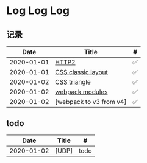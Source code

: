 # Log Log Log

## 记录

| Date       | Title                   | #   |
| ---------- | ----------------------- | --- |
| 2020-01-01 | [HTTP2][1]              | ✅  |
| 2020-01-01 | [CSS classic layout][2] | ✅  |
| 2020-01-02 | [CSS triangle][3]       | ✅  |
| 2020-01-02 | [webpack modules][4]    | ✅  |
| 2020-01-02 | [webpack to v3 from v4] | ✅  |

## todo

| Date       | Title | #    |
| ---------- | ----- | ---- |
| 2020-01-02 | [UDP] | todo |

[1]: https://limichange.github.io/log-log-log/network/HTTP2.html
[2]: https://limichange.github.io/log-log-log/css/CSS%E7%BB%8F%E5%85%B8%E5%B8%83%E5%B1%80.html
[3]: https://limichange.github.io/log-log-log/css/%E7%94%BB%E4%B8%80%E4%B8%AA%E5%B0%8F%E4%B8%89%E8%A7%92.html
[4]: https://limichange.github.io/log-log-log/webpack/%E6%A8%A1%E5%9D%97%E5%8C%96.html
